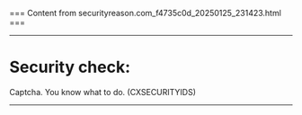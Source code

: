 === Content from securityreason.com_f4735c0d_20250125_231423.html ===


---

# Security check:

Captcha. You know what to do. (CXSECURITYIDS)

---


